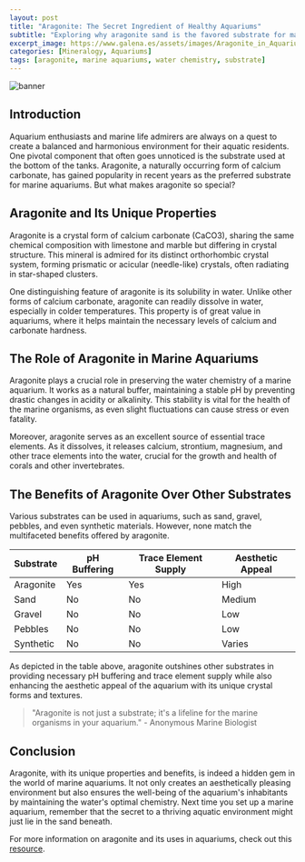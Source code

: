 ```yaml
---
layout: post
title: "Aragonite: The Secret Ingredient of Healthy Aquariums"
subtitle: "Exploring why aragonite sand is the favored substrate for marine aquariums and its crucial role in maintaining optimal water chemistry."
excerpt_image: https://www.galena.es/assets/images/Aragonite_in_Aquariums.png
categories: [Mineralogy, Aquariums]
tags: [aragonite, marine aquariums, water chemistry, substrate]
---
```


![banner](https://www.galena.es/assets/images/Aragonite_in_Aquariums.png "Close-up of aragonite sand grains in a marine aquarium, showcasing their unique shapes and textures, highlighting the benefits of using aragonite for maintaining optimal water chemistry in marine environments.")

## Introduction
Aquarium enthusiasts and marine life admirers are always on a quest to create a balanced and harmonious environment for their aquatic residents. One pivotal component that often goes unnoticed is the substrate used at the bottom of the tanks. Aragonite, a naturally occurring form of calcium carbonate, has gained popularity in recent years as the preferred substrate for marine aquariums. But what makes aragonite so special?

## Aragonite and Its Unique Properties
Aragonite is a crystal form of calcium carbonate (CaCO3), sharing the same chemical composition with limestone and marble but differing in crystal structure. This mineral is admired for its distinct orthorhombic crystal system, forming prismatic or acicular (needle-like) crystals, often radiating in star-shaped clusters.

One distinguishing feature of aragonite is its solubility in water. Unlike other forms of calcium carbonate, aragonite can readily dissolve in water, especially in colder temperatures. This property is of great value in aquariums, where it helps maintain the necessary levels of calcium and carbonate hardness.

## The Role of Aragonite in Marine Aquariums
Aragonite plays a crucial role in preserving the water chemistry of a marine aquarium. It works as a natural buffer, maintaining a stable pH by preventing drastic changes in acidity or alkalinity. This stability is vital for the health of the marine organisms, as even slight fluctuations can cause stress or even fatality.

Moreover, aragonite serves as an excellent source of essential trace elements. As it dissolves, it releases calcium, strontium, magnesium, and other trace elements into the water, crucial for the growth and health of corals and other invertebrates.

## The Benefits of Aragonite Over Other Substrates
Various substrates can be used in aquariums, such as sand, gravel, pebbles, and even synthetic materials. However, none match the multifaceted benefits offered by aragonite.

| Substrate | pH Buffering | Trace Element Supply | Aesthetic Appeal |
|-----------|--------------|----------------------|------------------|
| Aragonite | Yes          | Yes                  | High             |
| Sand      | No           | No                   | Medium           |
| Gravel    | No           | No                   | Low              |
| Pebbles   | No           | No                   | Low              |
| Synthetic | No           | No                   | Varies           |

As depicted in the table above, aragonite outshines other substrates in providing necessary pH buffering and trace element supply while also enhancing the aesthetic appeal of the aquarium with its unique crystal forms and textures.

> "Aragonite is not just a substrate; it's a lifeline for the marine organisms in your aquarium." - Anonymous Marine Biologist

## Conclusion
Aragonite, with its unique properties and benefits, is indeed a hidden gem in the world of marine aquariums. It not only creates an aesthetically pleasing environment but also ensures the well-being of the aquarium's inhabitants by maintaining the water's optimal chemistry. Next time you set up a marine aquarium, remember that the secret to a thriving aquatic environment might just lie in the sand beneath.

For more information on aragonite and its uses in aquariums, check out this [resource](https://www.liveaquaria.com/article/68/?aid=68).
